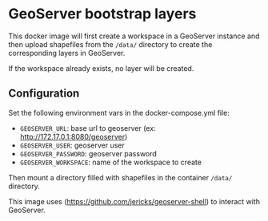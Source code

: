 # GeoServer bootstrap layers

This docker image will first create a workspace in a GeoServer instance and then upload
shapefiles from the `/data/` directory to create the corresponding layers in GeoServer.

If the workspace already exists, no layer will be created.

## Configuration

Set the following environment vars in the docker-compose.yml file:

* `GEOSERVER_URL`: base url to geoserver (ex: http://172.17.0.1:8080/geoserver)
* `GEOSERVER_USER`: geoserver user
* `GEOSERVER_PASSWORD`: geoserver password
* `GEOSERVER_WORKSPACE`: name of the workspace to create
 
Then mount a directory filled with shapefiles in the container `/data/` directory.

This image uses (https://github.com/jericks/geoserver-shell) to interact with GeoServer.
